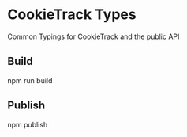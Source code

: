 # CookieTrack Types
Common Typings for CookieTrack and the public API

## Build
npm run build

## Publish
npm publish